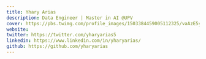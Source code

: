 ```yaml
---
title: Yhary Arias
description: Data Engineer | Master in AI @UPV
cover: https://pbs.twimg.com/profile_images/1503384459005112325/vaAzE5yL_400x400.jpg
website: 
twitter: https://twitter.com/yharyarias5
linkedin: https://www.linkedin.com/in/yharyarias/
github: https://github.com/yharyarias
---
```


<!-- Contribuciones:
- Traducir tutorial (2?)
- Crear cartel 8M (WIP)
- Crear el banner de Twitter del Hackathon 2023 -->
